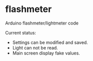 # flashmeter
Arduino flashmeter/lightmeter code

Current status: 
- Settings can be modified and saved.
- Light can not be read.
- Main screen display fake values.
